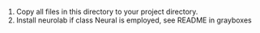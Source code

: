 1. Copy all files in this directory to your project directory.
2. Install neurolab if class Neural is employed, see README in grayboxes
